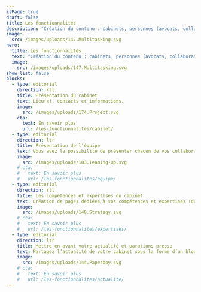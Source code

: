 ```yaml
---
isPage: true
draft: false
title: Les fonctionnalités
description: "Création du contenu : cabinets, personnes (avocats, collaborateurs…), expertises métier, actualités…"
image:
  src: /images/uploads/147.Multitasking.svg
hero:
  title: Les fonctionnalités
  text: "Création du contenu : cabinets, personnes (avocats, collaborateurs…), expertises métier, actualités…"
  image:
    src: /images/uploads/147.Multitasking.svg
show_list: false
blocks:
  - type: editorial
    direction: rtl
    title: Présentation du cabinet
    text: Lieu(x), contacts et informations.
    image:
      src: /images/uploads/174.Project.svg
    cta:
      text: En savoir plus
      url: /les-fonctionnalites/cabinet/
  - type: editorial
    direction: ltr
    title: Présentation de l’équipe
    text: Vous avez la possibilité de présenter chacun de vos collaborateurs…
    image:
      src: /images/uploads/183.Teaming-Up.svg
    # cta:
    #   text: En savoir plus
    #   url: /les-fonctionnalites/equipe/
  - type: editorial
    direction: rtl
    title: Les compétences et expertises du cabinet
    text: Création de pages dédiées à vos compétences et expertises (droit pénal, du travail, de la famille…).
    image:
      src: /images/uploads/148.Strategy.svg
    # cta:
    #   text: En savoir plus
    #   url: /les-fonctionnalites/expertises/
  - type: editorial
    direction: ltr
    title: Mettre en avant votre actualité et parutions presse
    text: Partagez l’actualité de votre cabinet sous la forme d’un blog ou d’une liste de publications.
    image:
      src: /images/uploads/144.Paperboy.svg
    # cta:
    #   text: En savoir plus
    #   url: /les-fonctionnalites/actualite/
---
```

